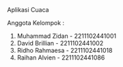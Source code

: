 Aplikasi Cuaca 


Anggota Kelompok :
1. Muhammad Zidan - 2211102441001
2. David Brillian - 2211102441002
3. Ridho Rahmaesa - 2211102441018
4. Raihan Alvien - 2211102441086
